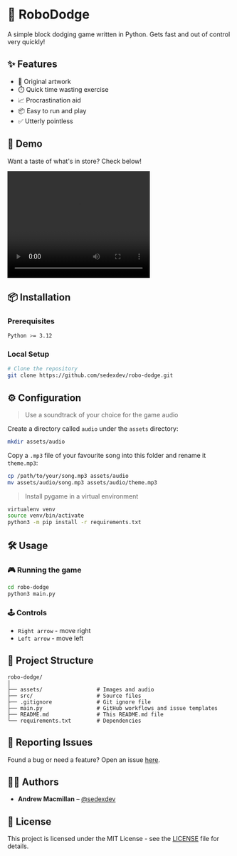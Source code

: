 # 📘 RoboDodge

A simple block dodging game written in Python. Gets fast and out of control very quickly!

## ✨ Features

-   🚀 Original artwork
-   ⏱️ Quick time wasting exercise
-   📈 Procrastination aid
-   📦 Easy to run and play
-   ✅ Utterly pointless

## 🚀 Demo

Want a taste of what's in store? Check below!

<video width="320" height="240" controls>
    <source src="./assets/video/sample.mp4" type="video/mp4">
</video>

## 📦 Installation

### Prerequisites

```bash
Python >= 3.12
```

### Local Setup

```bash
# Clone the repository
git clone https://github.com/sedexdev/robo-dodge.git
```

## ⚙️ Configuration

> Use a soundtrack of your choice for the game audio

Create a directory called `audio` under the `assets` directory:

```bash
mkdir assets/audio
```

Copy a `.mp3` file of your favourite song into this folder and rename it `theme.mp3`:

```bash
cp /path/to/your/song.mp3 assets/audio
mv assets/audio/song.mp3 assets/audio/theme.mp3
```

> Install pygame in a virtual environment

```bash
virtualenv venv
source venv/bin/activate
python3 -m pip install -r requirements.txt
```

## 🛠️ Usage

### 🎮 Running the game

```bash
cd robo-dodge
python3 main.py
```

### 🕹️ Controls

-   `Right arrow` - move right
-   `Left arrow` - move left

## 📂 Project Structure

```
robo-dodge/
│
├── assets/                 # Images and audio
├── src/                    # Source files
├── .gitignore              # Git ignore file
├── main.py                 # GitHub workflows and issue templates
├── README.md               # This README.md file
└── requirements.txt        # Dependencies
```

## 🐛 Reporting Issues

Found a bug or need a feature? Open an issue [here](https://github.com/sedexdev/robo-dodge/issues).

## 🧑‍💻 Authors

-   **Andrew Macmillan** – [@sedexdev](https://github.com/sedexdev)

## 📜 License

This project is licensed under the MIT License - see the [LICENSE](LICENSE) file for details.
